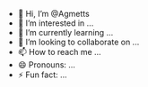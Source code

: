 - 👋 Hi, I’m @Agmetts
- 👀 I’m interested in ...
- 🌱 I’m currently learning ...
- 💞️ I’m looking to collaborate on ...
- 📫 How to reach me ...
- 😄 Pronouns: ...
- ⚡ Fun fact: ...

<!---
Agmetts/Agmetts is a ✨ special ✨ repository because its `README.md` (this file) appears on your GitHub profile.
You can click the Preview link to take a look at your changes.
--->
